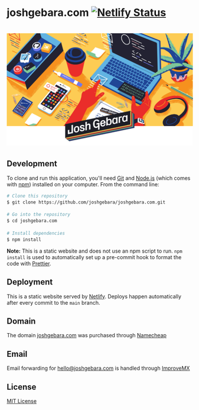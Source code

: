 # joshgebara.com [![Netlify Status](https://api.netlify.com/api/v1/badges/9ca44667-87d0-46d2-bce6-ce71edbd181b/deploy-status)](https://app.netlify.com/sites/eager-panini-82c9c6/deploys)

<h1 align="center">
  <img src="./assets/img/backgroundWithLogo.png" alt="Josh Gebara" width="1000">
</h1>

## Development

To clone and run this application, you'll need [Git](https://git-scm.com) and [Node.js](https://nodejs.org/en/download/) (which comes with [npm](http://npmjs.com)) installed on your computer. From the command line:

```bash
# Clone this repository
$ git clone https://github.com/joshgebara/joshgebara.com.git

# Go into the repository
$ cd joshgebara.com

# Install dependencies
$ npm install
```

**Note:** This is a static website and does not use an npm script to run. `npm install` is used to automatically set up a pre-commit hook to format the code with [Prettier](https://prettier.io/).

## Deployment

This is a static website served by [Netlify](https://www.netlify.com/). Deploys happen automatically after every commit to the `main` branch.

## Domain

The domain [joshgebara.com](https://www.joshgebara.com/) was purchased through [Namecheap](https://www.namecheap.com/)

## Email

Email forwarding for hello@joshgebara.com is handled through [ImproveMX](https://improvmx.com/)

## License

[MIT License](./LICENSE)
